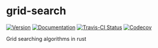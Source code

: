 # grid-search

[![Version](https://img.shields.io/crates/v/grid_search.svg)](https://crates.io/crates/grid_search)
[![Documentation](https://docs.rs/grid_search/badge.svg)](https://docs.rs/grid_search)
[![Travis-CI Status](https://travis-ci.org/stevebob/grid-search.svg?branch=master)](https://travis-ci.org/stevebob/grid-search)
[![Codecov](https://codecov.io/gh/stevebob/grid-search/branch/master/graphs/badge.svg)]()

Grid searching algorithms in rust
